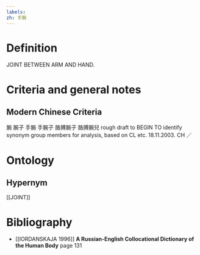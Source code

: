 ```yaml
---
labels: 
zh: 手腕
---
```


# Definition
JOINT BETWEEN ARM AND HAND.
# Criteria and general notes
## Modern Chinese Criteria
腕
腕子
手腕
手腕子
胳膊腕子
胳膊腕兒
rough draft to BEGIN TO identify synonym group members for analysis, based on CL etc. 18.11.2003. CH ／
# Ontology

## Hypernym
[[JOINT]]
# Bibliography
- [[IORDANSKAJA 1996]]
**A Russian-English Collocational Dictionary of the Human Body** page 131
